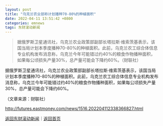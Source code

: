 ```yaml
---
layout: post
title: "乌克兰农业部称计划播种70-80%的种植面积"
date: 2022-04-11 13:51:42 +0800
categories: emnews
tags: 东财滚动新闻
---
```

> 据俄罗斯卫星通讯社，乌克兰农业政策部副部长塔拉斯·维索茨基表示，该国当局计划本季度播种70-80%的种植面积。此前，乌克兰农工综合体信息专业机构发布消息称，乌克兰今年可能错过约40%的粮食作物播种面积，如果每公顷损失产量30%，总产量可能会下降约60%。（财联社）

<p>据俄罗斯卫星通讯社，乌克兰农业政策部副部长塔拉斯·维索茨基表示，该国当局计划本季度播种70-80%的种植面积。此前，乌克兰农工综合体信息专业机构发布消息称，乌克兰今年可能错过约40%的粮食作物播种面积，如果每公顷损失产量30%，总产量可能会下降约60%。</p><p class="em_media">（文章来源：财联社）</p>

<http://futures.eastmoney.com/news/1516,202204112338366827.html>

[返回东财滚动新闻](//finews.withounder.com/emnews/)｜[返回首页](//finews.withounder.com/)